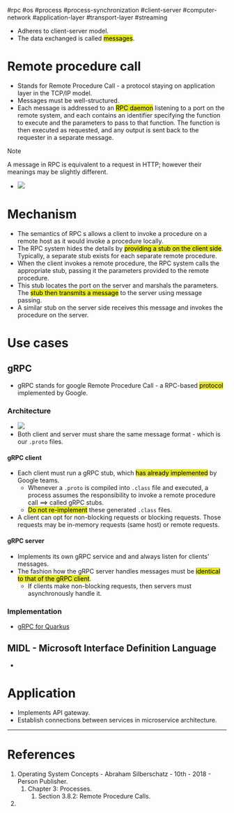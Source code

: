 #rpc #os #process #process-synchronization #client-server #computer-network #application-layer #transport-layer #streaming 

- Adheres to client-server model.
- The data exchanged is called <mark style="background: #e4e62d;">messages</mark>.
# Remote procedure call
- Stands for Remote Procedure Call - a protocol staying on application layer in the TCP/IP model.
- Messages must be well-structured.
- Each message is addressed to an <mark style="background: #e4e62d;">RPC daemon</mark> listening to a port on the remote system, and each contains an identifier specifying the function to execute and the parameters to pass to that function. The function is then executed as requested, and any output is sent back to the requester in a separate message.
>[!Note]
> A message in RPC is equivalent to a request in HTTP; however their meanings may be slightly different.
- ![](Pasted%20image%2020241018143653.png)

# Mechanism
- The semantics of RPC s allows a client to invoke a procedure on a remote host as it would invoke a procedure locally.
- The RPC system hides the details by <mark style="background: #e4e62d;">providing a stub on the client side</mark>. Typically, a separate stub exists for each separate remote procedure. 
- When the client invokes a remote procedure, the RPC system calls the appropriate stub, passing it the parameters provided to the remote procedure. 
- This stub locates the port on the server and marshals the parameters. The <mark style="background: #e4e62d;">stub then transmits a message</mark> to the server using message passing. 
- A similar stub on the server side receives this message and invokes the procedure on the server.
# Use cases
## gRPC
- gRPC stands for google Remote Procedure Call - a RPC-based <mark style="background: #e4e62d;">protocol</mark> implemented by Google.
### Architecture
- ![](Pasted%20image%2020241018143822.png)
- Both client and server must share the same message format - which is our `.proto` files.
#### gRPC client
- Each client must run a gRPC stub, which <mark style="background: #e4e62d;">has already implemented</mark> by Google teams.
	- Whenever a `.proto` is compiled into `.class` file and executed, a process assumes the responsibility to invoke a remote procedure call $\implies$ called gRPC stubs.
	- <mark style="background: #e4e62d;">Do not re-implement</mark> these generated `.class` files. 
- A client can opt for non-blocking requests or blocking requests. Those requests may be in-memory requests (same host) or remote requests.
#### gRPC server
- Implements its own gRPC service and and always listen for clients' messages.
- The fashion how the gRPC server handles messages must be <mark style="background: #e4e62d;">identical to that of the gRPC client</mark>.
	- If clients make non-blocking requests, then servers must asynchronously handle it.
### Implementation
- [gRPC for Quarkus](gRPC%20for%20Quarkus.md)
## MIDL - Microsoft Interface Definition Language
- 
# Application
- Implements API gateway.
- Establish connections between services in microservice architecture.

---
# References
1. Operating System Concepts - Abraham Silberschatz - 10th - 2018 - Person Publisher.
	1. Chapter 3: Processes.
		1. Section 3.8.2: Remote Procedure Calls.
2. 